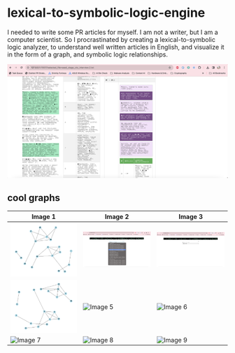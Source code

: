 # lexical-to-symbolic-logic-engine
I needed to write some PR articles for myself. I am not a writer, but I am a computer scientist. So I procrastinated by creating a lexical-to-symbolic logic analyzer, to understand well written articles in English, and visualize it in the form of a graph, and symbolic logic relationships.

![Graph Image](docs/preview.2.png)

## cool graphs

| Image 1 | Image 2 | Image 3 |
|---------|---------|---------|
| ![Image 1](static/graph_images/graph_20240327_143021.png) | ![Image 2](docs/preview.0.png) | ![Image 3](docs/preview.1.png) |
| ![Image 4](static/graph_images/graph_20240327_142851.png) | ![Image 5](path_to_image_5) | ![Image 6](path_to_image_6) |
| ![Image 7](path_to_image_7) | ![Image 8](path_to_image_8) | ![Image 9](path_to_image_9) |

